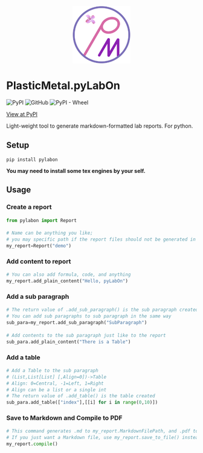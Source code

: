 <div  align=center>
    <img src="Plastic-Metal.png" width = 30% height = 30%  />
</div>

# PlasticMetal.pyLabOn

![PyPI](https://img.shields.io/pypi/v/pylabon?style=flat-square)
![GitHub](https://img.shields.io/github/license/Plastic-Metal/pyLabOn?style=flat-square)
![PyPI - Wheel](https://img.shields.io/pypi/wheel/pylabon?style=flat-square)

[View at PyPI](https://pypi.org/project/pylabon/)

Light-weight tool to generate markdown-formatted lab reports. For python.

## Setup

```shell script
pip install pylabon
```

**You may need to install some tex engines by your self.**

## Usage

### Create a report

```python
from pylabon import Report

# Name can be anything you like; 
# you may specific path if the report files should not be generated in ./
my_report=Report("demo")
```

### Add content to report

```python
# You can also add formula, code, and anything
my_report.add_plain_content("Hello, pyLabOn")
```

### Add a sub paragraph

```python
# The return value of .add_sub_paragraph() is the sub paragraph created
# You can add sub paragraphs to sub paragraph in the same way
sub_para=my_report.add_sub_paragraph("SubParagraph")

# Add contents to the sub paragraph just like to the report
sub_para.add_plain_content("There is a Table")
```

### Add a table

```python
# Add a Table to the sub paragraph
# (List,List[List] [,Align=0])->Table
# Align: 0=Central, -1=Left, 1=Right
# Align can be a list or a single int
# The return value of .add_table() is the table created
sub_para.add_table(["index"],[[i] for i in range(0,10)])
```

### Save to Markdown and Compile to PDF

```python
# This command generates .md to my_report.MarkdownFilePath, and .pdf to my_report.PDFPath
# If you just want a Markdown file, use my_report.save_to_file() instead
my_report.compile()
```

